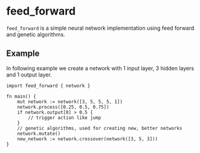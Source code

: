 # feed_forward

`feed_forward` is a simple neural network implementation using feed forward and
genetic algorithms.

## Example

In following example we create a network with 1 input layer, 3 hidden layers
and 1 output layer.

```vlang
import feed_forward { network }

fn main() {
	mut network := network([3, 5, 5, 5, 1])
	network.process([0.25, 0.5, 0.75])
	if network.output[0] > 0.5 {
		// trigger action like jump
	}
	// genetic algorithms, used for creating new, better networks
	network.mutate()
	new_network := network.crossover(network([3, 5, 3]))
}
```
